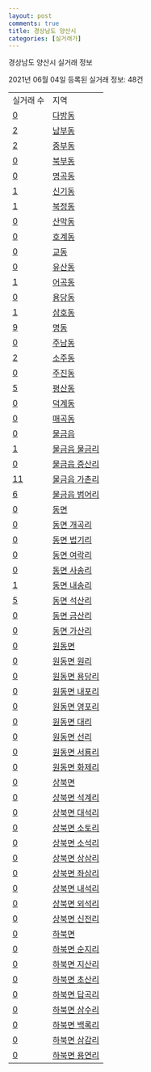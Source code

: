```yaml
---
layout: post
comments: true
title: 경상남도 양산시
categories: [실거래가]
---
```


경상남도 양산시 실거래 정보

2021년 06월 04일 등록된 실거래 정보: 48건


<table>
  <tr>
    <td>실거래 수</td>
    <td>지역</td>
  </tr>

  
  <tr>
    <td><a href="4833010100.html">0</a></td>
    <td><a href="4833010100.html">다방동</a></td>
  </tr>
    

  <tr>
    <td><a href="4833010200.html">2</a></td>
    <td><a href="4833010200.html">남부동</a></td>
  </tr>
    

  <tr>
    <td><a href="4833010300.html">2</a></td>
    <td><a href="4833010300.html">중부동</a></td>
  </tr>
    

  <tr>
    <td><a href="4833010400.html">0</a></td>
    <td><a href="4833010400.html">북부동</a></td>
  </tr>
    

  <tr>
    <td><a href="4833010500.html">0</a></td>
    <td><a href="4833010500.html">명곡동</a></td>
  </tr>
    

  <tr>
    <td><a href="4833010600.html">1</a></td>
    <td><a href="4833010600.html">신기동</a></td>
  </tr>
    

  <tr>
    <td><a href="4833010700.html">1</a></td>
    <td><a href="4833010700.html">북정동</a></td>
  </tr>
    

  <tr>
    <td><a href="4833010800.html">0</a></td>
    <td><a href="4833010800.html">산막동</a></td>
  </tr>
    

  <tr>
    <td><a href="4833010900.html">0</a></td>
    <td><a href="4833010900.html">호계동</a></td>
  </tr>
    

  <tr>
    <td><a href="4833011000.html">0</a></td>
    <td><a href="4833011000.html">교동</a></td>
  </tr>
    

  <tr>
    <td><a href="4833011100.html">0</a></td>
    <td><a href="4833011100.html">유산동</a></td>
  </tr>
    

  <tr>
    <td><a href="4833011200.html">1</a></td>
    <td><a href="4833011200.html">어곡동</a></td>
  </tr>
    

  <tr>
    <td><a href="4833011300.html">0</a></td>
    <td><a href="4833011300.html">용당동</a></td>
  </tr>
    

  <tr>
    <td><a href="4833011400.html">1</a></td>
    <td><a href="4833011400.html">삼호동</a></td>
  </tr>
    

  <tr>
    <td><a href="4833011500.html">9</a></td>
    <td><a href="4833011500.html">명동</a></td>
  </tr>
    

  <tr>
    <td><a href="4833011600.html">0</a></td>
    <td><a href="4833011600.html">주남동</a></td>
  </tr>
    

  <tr>
    <td><a href="4833011700.html">2</a></td>
    <td><a href="4833011700.html">소주동</a></td>
  </tr>
    

  <tr>
    <td><a href="4833011800.html">0</a></td>
    <td><a href="4833011800.html">주진동</a></td>
  </tr>
    

  <tr>
    <td><a href="4833011900.html">5</a></td>
    <td><a href="4833011900.html">평산동</a></td>
  </tr>
    

  <tr>
    <td><a href="4833012000.html">0</a></td>
    <td><a href="4833012000.html">덕계동</a></td>
  </tr>
    

  <tr>
    <td><a href="4833012100.html">0</a></td>
    <td><a href="4833012100.html">매곡동</a></td>
  </tr>
    

  <tr>
    <td><a href="4833025300.html">0</a></td>
    <td><a href="4833025300.html">물금읍</a></td>
  </tr>
    

  <tr>
    <td><a href="4833025321.html">1</a></td>
    <td><a href="4833025321.html">물금읍 물금리</a></td>
  </tr>
    

  <tr>
    <td><a href="4833025322.html">0</a></td>
    <td><a href="4833025322.html">물금읍 증산리</a></td>
  </tr>
    

  <tr>
    <td><a href="4833025323.html">11</a></td>
    <td><a href="4833025323.html">물금읍 가촌리</a></td>
  </tr>
    

  <tr>
    <td><a href="4833025324.html">6</a></td>
    <td><a href="4833025324.html">물금읍 범어리</a></td>
  </tr>
    

  <tr>
    <td><a href="4833031000.html">0</a></td>
    <td><a href="4833031000.html">동면</a></td>
  </tr>
    

  <tr>
    <td><a href="4833031021.html">0</a></td>
    <td><a href="4833031021.html">동면 개곡리</a></td>
  </tr>
    

  <tr>
    <td><a href="4833031022.html">0</a></td>
    <td><a href="4833031022.html">동면 법기리</a></td>
  </tr>
    

  <tr>
    <td><a href="4833031023.html">0</a></td>
    <td><a href="4833031023.html">동면 여락리</a></td>
  </tr>
    

  <tr>
    <td><a href="4833031024.html">0</a></td>
    <td><a href="4833031024.html">동면 사송리</a></td>
  </tr>
    

  <tr>
    <td><a href="4833031025.html">1</a></td>
    <td><a href="4833031025.html">동면 내송리</a></td>
  </tr>
    

  <tr>
    <td><a href="4833031026.html">5</a></td>
    <td><a href="4833031026.html">동면 석산리</a></td>
  </tr>
    

  <tr>
    <td><a href="4833031027.html">0</a></td>
    <td><a href="4833031027.html">동면 금산리</a></td>
  </tr>
    

  <tr>
    <td><a href="4833031028.html">0</a></td>
    <td><a href="4833031028.html">동면 가산리</a></td>
  </tr>
    

  <tr>
    <td><a href="4833032000.html">0</a></td>
    <td><a href="4833032000.html">원동면</a></td>
  </tr>
    

  <tr>
    <td><a href="4833032021.html">0</a></td>
    <td><a href="4833032021.html">원동면 원리</a></td>
  </tr>
    

  <tr>
    <td><a href="4833032022.html">0</a></td>
    <td><a href="4833032022.html">원동면 용당리</a></td>
  </tr>
    

  <tr>
    <td><a href="4833032023.html">0</a></td>
    <td><a href="4833032023.html">원동면 내포리</a></td>
  </tr>
    

  <tr>
    <td><a href="4833032024.html">0</a></td>
    <td><a href="4833032024.html">원동면 영포리</a></td>
  </tr>
    

  <tr>
    <td><a href="4833032025.html">0</a></td>
    <td><a href="4833032025.html">원동면 대리</a></td>
  </tr>
    

  <tr>
    <td><a href="4833032026.html">0</a></td>
    <td><a href="4833032026.html">원동면 선리</a></td>
  </tr>
    

  <tr>
    <td><a href="4833032027.html">0</a></td>
    <td><a href="4833032027.html">원동면 서룡리</a></td>
  </tr>
    

  <tr>
    <td><a href="4833032028.html">0</a></td>
    <td><a href="4833032028.html">원동면 화제리</a></td>
  </tr>
    

  <tr>
    <td><a href="4833033000.html">0</a></td>
    <td><a href="4833033000.html">상북면</a></td>
  </tr>
    

  <tr>
    <td><a href="4833033021.html">0</a></td>
    <td><a href="4833033021.html">상북면 석계리</a></td>
  </tr>
    

  <tr>
    <td><a href="4833033022.html">0</a></td>
    <td><a href="4833033022.html">상북면 대석리</a></td>
  </tr>
    

  <tr>
    <td><a href="4833033023.html">0</a></td>
    <td><a href="4833033023.html">상북면 소토리</a></td>
  </tr>
    

  <tr>
    <td><a href="4833033024.html">0</a></td>
    <td><a href="4833033024.html">상북면 소석리</a></td>
  </tr>
    

  <tr>
    <td><a href="4833033025.html">0</a></td>
    <td><a href="4833033025.html">상북면 상삼리</a></td>
  </tr>
    

  <tr>
    <td><a href="4833033026.html">0</a></td>
    <td><a href="4833033026.html">상북면 좌삼리</a></td>
  </tr>
    

  <tr>
    <td><a href="4833033027.html">0</a></td>
    <td><a href="4833033027.html">상북면 내석리</a></td>
  </tr>
    

  <tr>
    <td><a href="4833033028.html">0</a></td>
    <td><a href="4833033028.html">상북면 외석리</a></td>
  </tr>
    

  <tr>
    <td><a href="4833033029.html">0</a></td>
    <td><a href="4833033029.html">상북면 신전리</a></td>
  </tr>
    

  <tr>
    <td><a href="4833034000.html">0</a></td>
    <td><a href="4833034000.html">하북면</a></td>
  </tr>
    

  <tr>
    <td><a href="4833034021.html">0</a></td>
    <td><a href="4833034021.html">하북면 순지리</a></td>
  </tr>
    

  <tr>
    <td><a href="4833034022.html">0</a></td>
    <td><a href="4833034022.html">하북면 지산리</a></td>
  </tr>
    

  <tr>
    <td><a href="4833034023.html">0</a></td>
    <td><a href="4833034023.html">하북면 초산리</a></td>
  </tr>
    

  <tr>
    <td><a href="4833034024.html">0</a></td>
    <td><a href="4833034024.html">하북면 답곡리</a></td>
  </tr>
    

  <tr>
    <td><a href="4833034025.html">0</a></td>
    <td><a href="4833034025.html">하북면 삼수리</a></td>
  </tr>
    

  <tr>
    <td><a href="4833034026.html">0</a></td>
    <td><a href="4833034026.html">하북면 백록리</a></td>
  </tr>
    

  <tr>
    <td><a href="4833034027.html">0</a></td>
    <td><a href="4833034027.html">하북면 삼감리</a></td>
  </tr>
    

  <tr>
    <td><a href="4833034028.html">0</a></td>
    <td><a href="4833034028.html">하북면 용연리</a></td>
  </tr>
    


</table>
    